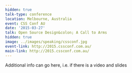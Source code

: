 ```yaml
---
hidden: true
talk-type: conference
location: Melbourne, Australia
event: CSS Conf AU
date: '2015-03-27'
talk: Open Source Design&colon; A Call to Arms
hidden: true
image: ../images/speaking/cssconf.jpg
event-link: http://2015.cssconf.com.au/
main-link: http://2015.cssconf.com.au/
---
```


Additional info can go here, i.e. if there is a video and slides